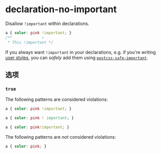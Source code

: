 # declaration-no-important

Disallow `!important` within declarations.

```css
a { color: pink !important; }
/**             ↑
 * This !important */
```

If you always want `!important` in your declarations, e.g. if you're writing [user styles](https://userstyles.org/), you can *safely* add them using [`postcss-safe-important`](https://github.com/crimx/postcss-safe-important).

## 选项

### `true`

The following patterns are considered violations:

```css
a { color: pink !important; }
```

```css
a { color: pink ! important; }
```

```css
a { color: pink!important; }
```

The following patterns are *not* considered violations:

```css
a { color: pink; }
```
